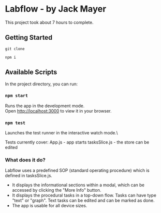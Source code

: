 # Labflow - by Jack Mayer
This project took about 7 hours to complete.


## Getting Started
`git clone`

`npm i`


## Available Scripts

In the project directory, you can run:

### `npm start`

Runs the app in the development mode.\
Open [http://localhost:3000](http://localhost:3000) to view it in your browser.

### `npm test`

Launches the test runner in the interactive watch mode.\

Tests currently cover:
App.js - app starts
tasksSlice.js - the store can be edited



### What does it do?

Labflow uses a predefined SOP (standard operating procedure) which is defined in tasksSlice.js. 
- It displays the informational sections within a modal, which can be accessed by clicking the "More Info" button.
- It displays the procedural tasks in a top-down flow. Tasks can have type "text" or "graph". Text tasks can be edited and can be marked as done.
- The app is usable for all device sizes.



